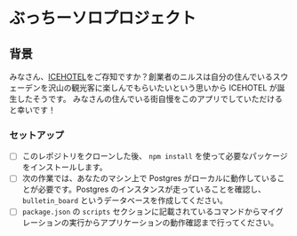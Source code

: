 # ぶっちーソロプロジェクト

## 背景
みなさん、[ICEHOTEL](https://www.icehotel.com/)をご存知ですか？創業者のニルスは自分の住んでいるスウェーデンを沢山の観光客に楽しんでもらいたいという思いから ICEHOTEL が誕生したそうです。
みなさんの住んでいる街自慢をこのアプリでしていただけると幸いです！

### セットアップ

- [ ] このレポジトリをクローンした後、 `npm install` を使って必要なパッケージをインストールします。
- [ ] 次の作業では、あなたのマシン上で Postgres がローカルに動作していることが必要です。Postgres のインスタンスが走っていることを確認し、`bulletin_board` というデータベースを作成してください。
- [ ] `package.json` の `scripts` セクションに記載されているコマンドからマイグレーションの実行からアプリケーションの動作確認まで行ってください。
